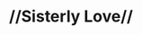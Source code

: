 ---
pid: CH973
title: "//Sisterly Love//"
location_transcription: By Philly Art Museum
zipcode: '19122'
outside_phl: 
neighborhood: Yorktown,Old Kensington,Jinogi
age: '20'
age_range: 20-29
instagram: 
image_file_name: CH_973.jpg
proposal_transcription: |-
  >Sculpture of the woman's movement w/ the three fists in the air
  >women's pride
  >make the shades of all the arms change to represent all women (digital arms)
topic: Brotherly Love,Inclusivity,Women
topic_summary: 0, 0, 0
type: Sculpture Statue,Digital Project
keywords_other: Sisterly love, Women
credit: Sydney
image_labels: 
twitter: 
facebook: 
permalink: "/monuments/ch973/"
layout: item-page
---